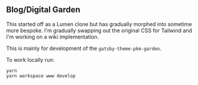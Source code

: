 ## Blog/Digital Garden

This started off as a Lumen clone but has gradually morphed into sometime more
bespoke. I'm gradually swapping out the original CSS for Tailwind and I'm working
on a wiki implementation.

This is mainly for development of the `gatsby-theme-pkm-garden`.

To work locally run:

```
yarn
yarn workspace www develop
```
